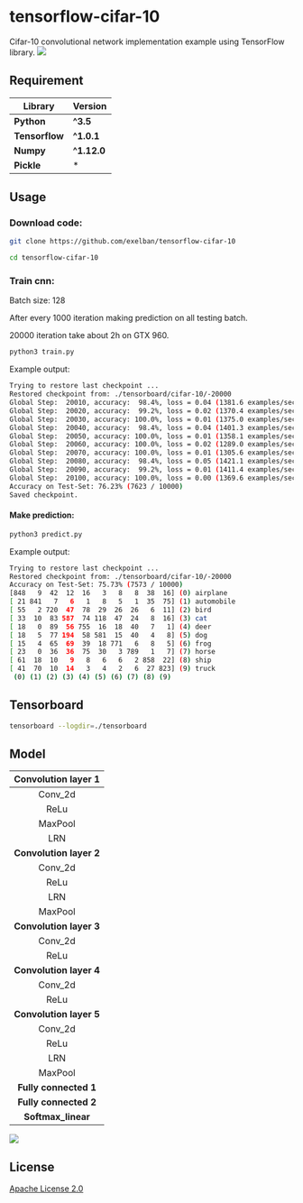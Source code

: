 # tensorflow-cifar-10
Cifar-10 convolutional network implementation example using TensorFlow library.
![](https://s3.eu-central-1.amazonaws.com/serhiy/Github_repo/Zrzut+ekranu+2017-03-19+o+19.10.46.png)

## Requirement
**Library** | **Version**
--- | ---
**Python** | **^3.5**
**Tensorflow** | **^1.0.1** 
**Numpy** | **^1.12.0** 
**Pickle** |  *  

## Usage
### Download code:
```sh
git clone https://github.com/exelban/tensorflow-cifar-10

cd tensorflow-cifar-10
```

### Train cnn:
Batch size: 128

After every 1000 iteration making prediction on all testing batch. 

20000 iteration take about 2h on GTX 960.

```sh
python3 train.py
```
Example output:
```sh
Trying to restore last checkpoint ...
Restored checkpoint from: ./tensorboard/cifar-10/-20000
Global Step:  20010, accuracy:  98.4%, loss = 0.04 (1381.6 examples/sec, 0.09 sec/batch)
Global Step:  20020, accuracy:  99.2%, loss = 0.02 (1370.4 examples/sec, 0.09 sec/batch)
Global Step:  20030, accuracy: 100.0%, loss = 0.01 (1375.0 examples/sec, 0.09 sec/batch)
Global Step:  20040, accuracy:  98.4%, loss = 0.04 (1401.3 examples/sec, 0.09 sec/batch)
Global Step:  20050, accuracy: 100.0%, loss = 0.01 (1358.1 examples/sec, 0.09 sec/batch)
Global Step:  20060, accuracy: 100.0%, loss = 0.02 (1289.0 examples/sec, 0.10 sec/batch)
Global Step:  20070, accuracy: 100.0%, loss = 0.01 (1305.6 examples/sec, 0.10 sec/batch)
Global Step:  20080, accuracy:  98.4%, loss = 0.05 (1421.1 examples/sec, 0.09 sec/batch)
Global Step:  20090, accuracy:  99.2%, loss = 0.01 (1411.4 examples/sec, 0.09 sec/batch)
Global Step:  20100, accuracy: 100.0%, loss = 0.00 (1369.6 examples/sec, 0.09 sec/batch)
Accuracy on Test-Set: 76.23% (7623 / 10000)
Saved checkpoint.
```

#### Make prediction:
```sh
python3 predict.py
```

Example output:
```sh
Trying to restore last checkpoint ...
Restored checkpoint from: ./tensorboard/cifar-10/-20000
Accuracy on Test-Set: 75.73% (7573 / 10000)
[848   9  42  12  16   3   8   8  38  16] (0) airplane
[ 21 841   7   6   1   8   5   1  35  75] (1) automobile
[ 55   2 720  47  78  29  26  26   6  11] (2) bird
[ 33  10  83 587  74 118  47  24   8  16] (3) cat
[ 18   0  89  56 755  16  18  40   7   1] (4) deer
[ 18   5  77 194  58 581  15  40   4   8] (5) dog
[ 15   4  65  69  39  18 771   6   8   5] (6) frog
[ 23   0  36  36  75  30   3 789   1   7] (7) horse
[ 61  18  10   9   8   6   6   2 858  22] (8) ship
[ 41  70  10  14   3   4   2   6  27 823] (9) truck
 (0) (1) (2) (3) (4) (5) (6) (7) (8) (9)
```

## Tensorboard
```sh
tensorboard --logdir=./tensorboard
```

## Model

| **Convolution layer 1** |
| :---: |
| Conv_2d |
| ReLu |
| MaxPool |
| LRN |
| **Convolution layer 2** |
| Conv_2d |
| ReLu |
| LRN |
| MaxPool |
| **Convolution layer 3**  |
| Conv_2d |
| ReLu |
| **Convolution layer 4** |
| Conv_2d |
| ReLu |
| **Convolution layer 5** |
| Conv_2d |
| ReLu |
| LRN |
| MaxPool |
| **Fully connected 1** |
| **Fully connected 2** |
| **Softmax_linear** |
![](https://s3.eu-central-1.amazonaws.com/serhiy/Github_repo/Zrzut+ekranu+2017-03-19+o+19.11.18.png)

## License
[Apache License 2.0](https://github.com/exelban/tensorflow-cifar-10/blob/master/LICENSE)
